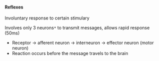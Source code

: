 #### Reflexes
Involuntary response to certain stimulary

Involves only 3 neurons`*` to transmit messages, allows rapid response (50ms)
- Receptor -> afferent neuron -> interneuron -> effector neuron (motor neuron)
- Reaction occurs before the message travels to the brain